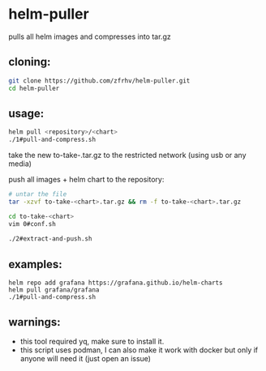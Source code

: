 # helm-puller
pulls all helm images and compresses into tar.gz

## cloning:
```bash
git clone https://github.com/zfrhv/helm-puller.git
cd helm-puller
```

## usage:
```bash
helm pull <repository>/<chart>
./1#pull-and-compress.sh
```

take the new to-take-<chart>.tar.gz to the restricted network (using usb or any media)

push all images + helm chart to the repository:
```bash
# untar the file
tar -xzvf to-take-<chart>.tar.gz && rm -f to-take-<chart>.tar.gz

cd to-take-<chart>
vim 0#conf.sh
  
./2#extract-and-push.sh
```  
  
## examples:
```
helm repo add grafana https://grafana.github.io/helm-charts
helm pull grafana/grafana
./1#pull-and-compress.sh
```

## warnings:
- this tool required yq, make sure to install it.
- this script uses podman, I can also make it work with docker but only if anyone will need it (just open an issue)
